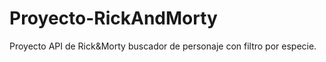 # Proyecto-RickAndMorty
Proyecto API de Rick&amp;Morty buscador de personaje con filtro por especie.

